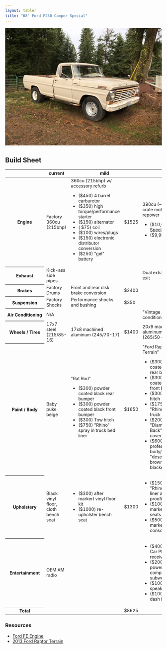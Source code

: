 ```yaml
---
layout: tabler
title: "68' Ford F250 Camper Special"
---
```


<div style="margin-bottom:32px;">
  <img src="/images/68-ford-f250.jpg">
</div>

<h2>Build Sheet</h2>

<table class="table table-bordered table-striped">
  <thead>
    <tr>
      <th>&nbsp;</th>
      <th>current</th>
      <th colspan="2">mild</th>
      <th colspan="2">wild</th>
    </tr>
  </thead>
  <tbody>
    <tr>
      <th>Engine</th>
      <td>Factory 360cu (215bhp)</td>
      <td>
        360cu (215bhp) w/ accessory refurb
        <ul>
          <li>($450) 4 barrel carburetor</li>
          <li>($350) high torque/performance starter</li>
          <li>($150) alternator</li>
          <li>(&nbsp;$75) coil</li>
          <li>($100) wires/plugs</li>
          <li>($150) electronic distributor conversion</li>
          <li>($250) "gel" battery</li>
        </ul>
      </td>
      <td>$1525</td>
      <td>
        390cu (~400bhp) crate motor repower
        <ul>
          <li>($10,000)<a href="http://www.fespecialties.com/HTML/EngPackage.html">FE Specialties</a></li>
          <li>($9,900)<a href="http://barnetthighperformance.com/engines/fe/">Barnett</a></li>
        </ul>
      </td>
      <td>$10,000</td>
    </tr>
    <tr>
      <th>Exhaust</th>
      <td>Kick-ass side pipes</td>
      <td></td>
      <td></td>
      <td>Dual exhaust, rear exit</td>
      <td>$750</td>
    </tr>
    <tr>
      <th>Brakes</th>
      <td>Factory Drums</td>
      <td>Front and rear disk brake conversion</td>
      <td>$2400</td>
      <td></td>
      <td></td>
    </tr>
    <tr>
      <th>Suspension</th>
      <td>Factory Shocks</td>
      <td>Performance shocks and bushing</td>
      <td>$350</td>
      <td></td>
      <td></td>
    </tr>
    <tr>
      <th>Air&nbsp;Conditioning</th>
      <td>N/A</td>
      <td></td>
      <td></td>
      <td>"Vintage Air" air conditioning kit</td>
      <td>$1600</td>
    </tr>
    <tr>
      <th>Wheels / Tires</th>
      <td>17x7 steel (215/85-16)</td>
      <td>17x8 machined aluminum (245/70-17)</td>
      <td>$1400</td>
      <td>20x9 machined aluminum (265/50-20)</td>
      <td>$3200</td>
    </tr>
    <tr>
      <th>Paint / Body</th>
      <td>Baby puke beige</td>
      <td>
        "Rat Rod"
        <ul>
          <li>($300) powder coated black rear bumper</li>
          <li>($300) powder coated black front bumper</li>
          <li>($300) Tow hitch</li>
          <li>($750) "Rhino" spray in truck bed liner</li>
        </ul>
      </td>
      <td>$1650</td>
      <td>
        "Ford Raptor: Terrain"
        <ul>
          <li>($300) powder coated black rear bumper</li>
          <li>($300) powder coated black front bumper</li>
          <li>($300) Tow hitch</li>
          <li>($1750) "Rhino" spray in truck bed liner</li>
          <li>($2000) "Diamond Back" truck bed cover</li>
          <li>($6000) professional body/paint "desert storm" brown w/ blacked out grill</li>
        </ul>
      </td>
      <td>$10,650</td>
    </tr>
    <tr>
      <th>Upholstery</th>
      <td>Black vinyl floor, cloth bench seat</td>
      <td>
        <ul>
          <li>($300) after markert vinyl floor kit</li>
          <li>($1000) re-upholster bench seat</li>
        </ul>
      </td>
      <td>$1300</td>
      <td>
        <ul>
          <li>($1500) "Rhino" spray in liner and sound proofing</li>
          <li>($1000) after market bucket seats</li>
          <li>($500) after market center console</li>
        </ul>
      </td>
      <td>$3000</td>
    </tr>
    <tr>
      <th>Entertainment</th>
      <td>OEM AM radio</td>
      <td></td>
      <td></td>
      <td>
        <ul>
          <li>($400) "Apple Car Play" receiver</li>
          <li>($200) powered compact subwoofer</li>
          <li>($100) 6x9 speakers</li>
          <li>($100) under dash install kit</li>
        </ul>
      </td>
      <td>$800</td>
    </tr>
    <tr>
      <th>Total</th>
      <td></td>
      <td></td>
      <td>$8625</td>
      <td></td>
      <td>$32,750</td>
    </tr>
  </tbody>
</table>


### Resources

* [Ford FE Engine](https://en.wikipedia.org/wiki/Ford_FE_engine#360_Truck)
* [2013 Ford Raptor Terrain](https://www.autoblog.com/2013/03/15/2013-ford-f-150-supercrew-svt-raptor/)